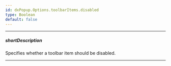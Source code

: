 ```yaml
---
id: dxPopup.Options.toolbarItems.disabled
type: Boolean
default: false
---
```

---
##### shortDescription
Specifies whether a toolbar item should be disabled.

---
